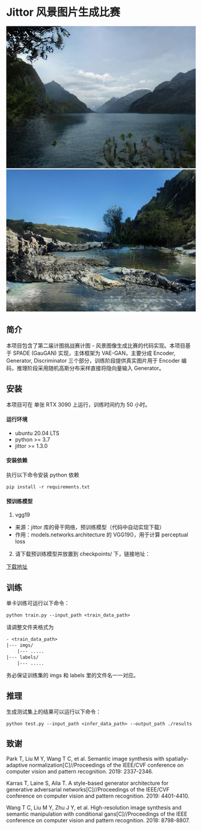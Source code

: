 # Jittor 风景图片生成比赛

![](./selects/50423659101_8796f61197_b.jpg)
![](./selects/510659657_f6e93df6aa_b.jpg)

## 简介

本项目包含了第二届计图挑战赛计图 - 风景图像生成比赛的代码实现。本项目基于 SPADE (GauGAN) 实现，主体框架为 VAE-GAN，主要分成 Encoder, Generator, Discriminator 三个部分，训练阶段提供真实图片用于 Encoder 编码，推理阶段采用随机高斯分布采样直接将隐向量输入 Generator。

## 安装 

本项目可在 单张 RTX 3090 上运行，训练时间约为 50 小时。

#### 运行环境

- ubuntu 20.04 LTS
- python >= 3.7
- jittor >= 1.3.0

#### 安装依赖

执行以下命令安装 python 依赖

```
pip install -r requirements.txt
```

#### 预训练模型
1. vgg19
- 来源：jittor 库的骨干网络，预训练模型（代码中自动实现下载）
- 作用：models.networks.architecture 的 VGG19()，用于计算 perceptual loss

2. 请下载预训练模型并放置到 checkpoints/ 下，链接地址：

[下载地址](https://cloud.tsinghua.edu.cn/f/8563ad25ad3e49ada813/)

## 训练

单卡训练可运行以下命令：

```
python train.py --input_path <train_data_path>
```

请调整文件夹格式为

```
- <train_data_path>
|--- imgs/
    |--- .....
|--- labels/
    |--- .....
```
务必保证训练集的 imgs 和 labels 里的文件名一一对应。

## 推理

生成测试集上的结果可以运行以下命令：

```
python test.py --input_path <infer_data_path> --output_path ./results
```

## 致谢

Park T, Liu M Y, Wang T C, et al. Semantic image synthesis with spatially-adaptive normalization[C]//Proceedings of the IEEE/CVF conference on computer vision and pattern recognition. 2019: 2337-2346.

Karras T, Laine S, Aila T. A style-based generator architecture for generative adversarial networks[C]//Proceedings of the IEEE/CVF conference on computer vision and pattern recognition. 2019: 4401-4410.

Wang T C, Liu M Y, Zhu J Y, et al. High-resolution image synthesis and semantic manipulation with conditional gans[C]//Proceedings of the IEEE conference on computer vision and pattern recognition. 2018: 8798-8807.

